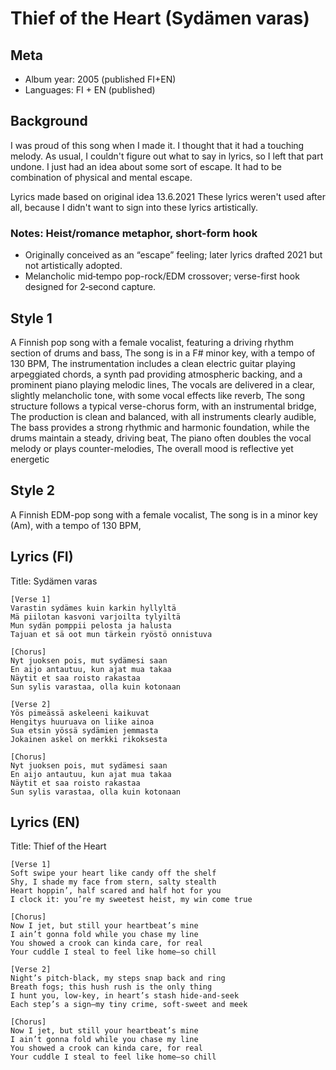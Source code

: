 # Thief of the Heart (Sydämen varas)

## Meta
- Album year: 2005 (published FI+EN)
- Languages: FI + EN (published)

## Background
I was proud of this song when I made it.
I thought that it had a touching melody. As usual, I couldn't figure out what to say in lyrics, so I left that part undone. I just had an idea about some sort of escape. It had to be combination of physical and mental escape.

Lyrics made based on original idea 13.6.2021
These lyrics weren't used after all, because I didn't want to sign into these lyrics artistically.

### Notes: Heist/romance metaphor, short-form hook
- Originally conceived as an “escape” feeling; later lyrics drafted 2021 but not artistically adopted.
- Melancholic mid‑tempo pop-rock/EDM crossover; verse-first hook designed for 2‑second capture.


## Style 1
A Finnish pop song with a female vocalist, featuring a driving rhythm section of drums and bass,
The song is in a F# minor key, with a tempo of 130 BPM,
The instrumentation includes a clean electric guitar playing arpeggiated chords,
a synth pad providing atmospheric backing, and a prominent piano playing melodic lines,
The vocals are delivered in a clear, slightly melancholic tone, with some vocal effects like reverb,
The song structure follows a typical verse-chorus form, with an instrumental bridge,
The production is clean and balanced, with all instruments clearly audible,
The bass provides a strong rhythmic and harmonic foundation, while the drums maintain a steady, driving beat,
The piano often doubles the vocal melody or plays counter-melodies, The overall mood is reflective yet energetic

## Style 2
A Finnish EDM-pop song with a female vocalist,
The song is in a minor key (Am), with a tempo of 130 BPM,


## Lyrics (FI)
Title: Sydämen varas
```
[Verse 1]
Varastin sydämes kuin karkin hyllyltä 
Mä piilotan kasvoni varjoilta tylyiltä
Mun sydän pomppii pelosta ja halusta
Tajuan et sä oot mun tärkein ryöstö onnistuva

[Chorus]
Nyt juoksen pois, mut sydämesi saan
En aijo antautuu, kun ajat mua takaa
Näytit et saa roisto rakastaa
Sun sylis varastaa, olla kuin kotonaan 

[Verse 2]
Yös pimeässä askeleeni kaikuvat
Hengitys huuruava on liike ainoa 
Sua etsin yössä sydämien jemmasta
Jokainen askel on merkki rikoksesta

[Chorus]
Nyt juoksen pois, mut sydämesi saan
En aijo antautuu, kun ajat mua takaa
Näytit et saa roisto rakastaa
Sun sylis varastaa, olla kuin kotonaan
```

## Lyrics (EN)
Title: Thief of the Heart
```
[Verse 1]
Soft swipe your heart like candy off the shelf
Shy, I shade my face from stern, salty stealth
Heart hoppin’, half scared and half hot for you
I clock it: you’re my sweetest heist, my win come true

[Chorus]
Now I jet, but still your heartbeat’s mine
I ain’t gonna fold while you chase my line
You showed a crook can kinda care, for real
Your cuddle I steal to feel like home—so chill

[Verse 2]
Night’s pitch-black, my steps snap back and ring
Breath fogs; this hush rush is the only thing
I hunt you, low-key, in heart’s stash hide-and-seek
Each step’s a sign—my tiny crime, soft-sweet and meek

[Chorus]
Now I jet, but still your heartbeat’s mine
I ain’t gonna fold while you chase my line
You showed a crook can kinda care, for real
Your cuddle I steal to feel like home—so chill
```
